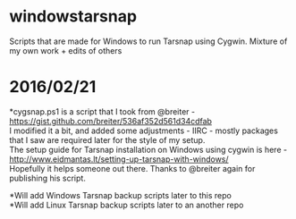 # windowstarsnap
Scripts that are made for Windows to run Tarsnap using Cygwin. Mixture of my own work + edits of others

# 2016/02/21
*cygsnap.ps1 is a script that I took from @breiter - https://gist.github.com/breiter/536af352d561d34cdfab <br />
I modified it a bit, and added some adjustments - IIRC - mostly packages that I saw are required later for the style of my setup. <br />
The setup guide for Tarsnap installation on Windows using cygwin is here - http://www.eidmantas.lt/setting-up-tarsnap-with-windows/  <br />
Hopefully it helps someone out there. Thanks to @breiter again for publishing his script.  <br />

*Will add Windows Tarsnap backup scripts later to this repo <br />
*Will add Linux Tarsnap backup scripts later to an another repo  <br />
